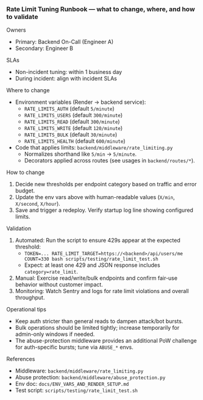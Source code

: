 ### Rate Limit Tuning Runbook — what to change, where, and how to validate

Owners
- Primary: Backend On-Call (Engineer A)
- Secondary: Engineer B

SLAs
- Non-incident tuning: within 1 business day
- During incident: align with incident SLAs

Where to change
- Environment variables (Render → backend service):
  - `RATE_LIMITS_AUTH` (default `5/minute`)
  - `RATE_LIMITS_USERS` (default `300/minute`)
  - `RATE_LIMITS_READ` (default `300/minute`)
  - `RATE_LIMITS_WRITE` (default `120/minute`)
  - `RATE_LIMITS_BULK` (default `30/minute`)
  - `RATE_LIMITS_HEALTH` (default `600/minute`)
- Code that applies limits: `backend/middleware/rate_limiting.py`
  - Normalizes shorthand like `5/min` → `5/minute`.
  - Decorators applied across routes (see usages in `backend/routes/*`).

How to change
1) Decide new thresholds per endpoint category based on traffic and error budget.
2) Update the env vars above with human-readable values (`X/min`, `X/second`, `X/hour`).
3) Save and trigger a redeploy. Verify startup log line showing configured limits.

Validation
1) Automated: Run the script to ensure 429s appear at the expected threshold:
   - `TOKEN=... RATE_LIMIT_TARGET=https://<backend>/api/users/me COUNT=330 bash scripts/testing/rate_limit_test.sh`
   - Expect: at least one 429 and JSON response includes `category=rate_limit`.
2) Manual: Exercise read/write/bulk endpoints and confirm fair-use behavior without customer impact.
3) Monitoring: Watch Sentry and logs for rate limit violations and overall throughput.

Operational tips
- Keep auth stricter than general reads to dampen attack/bot bursts.
- Bulk operations should be limited tightly; increase temporarily for admin-only windows if needed.
- The abuse-protection middleware provides an additional PoW challenge for auth-specific bursts; tune via `ABUSE_*` envs.

References
- Middleware: `backend/middleware/rate_limiting.py`
- Abuse protection: `backend/middleware/abuse_protection.py`
- Env doc: `docs/ENV_VARS_AND_RENDER_SETUP.md`
- Test script: `scripts/testing/rate_limit_test.sh`


